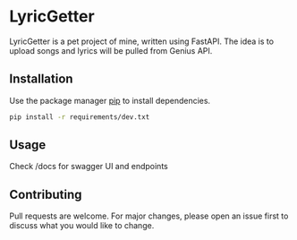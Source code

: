 # LyricGetter

LyricGetter is a pet project of mine, written using FastAPI. The idea is to upload songs and lyrics will be pulled from Genius API.

## Installation

Use the package manager [pip](https://pip.pypa.io/en/stable/) to install dependencies.

```bash
pip install -r requirements/dev.txt
```

## Usage

Check /docs for swagger UI and endpoints

## Contributing

Pull requests are welcome. For major changes, please open an issue first
to discuss what you would like to change.
